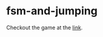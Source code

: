 # fsm-and-jumping

Checkout the game at the [link](https://htmlpreview.github.io/?https://github.com/Sarang-R-119/fsm-and-jumping/blob/main/index.html).
